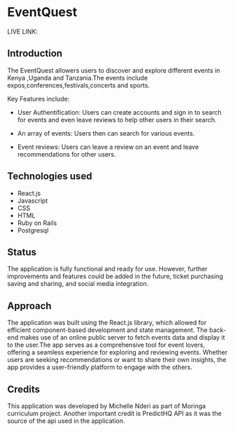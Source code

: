 # EventQuest

LIVE LINK:

## Introduction
The EventQuest allowers users to discover and explore different events in Kenya ,Uganda and Tanzania.The events include expos,conferences,festivals,concerts and sports.

Key Features include:
* User Authentification: Users can create accounts and sign in to search for   events and even leave reviews to help other users in their search.

* An array of events: Users then can search for various events.

* Event reviews: Users can leave a review on an event and leave recommendations for other users.

## Technologies used

* React.js
* Javascript
* CSS
* HTML
* Ruby on Rails
* Postgresql

## Status
   The application is fully functional and ready for use. However, further improvements and features could be added in the future, ticket purchasing saving and sharing, and social media integration.

## Approach
   The application was built using the React.js library, which allowed for efficient component-based development and state management. The back-end makes use of an online public server to fetch events data and display it to the user.The app serves as a comprehensive tool for event lovers, offering a seamless experience for exploring and reviewing events. Whether users are seeking recommendations or want to share their own insights, the app provides a user-friendly platform to engage with the others.

## Credits
   This application was developed by Michelle Nderi as part of Moringa curriculum project. Another important credit is PredictHQ API as it was the source of the api used in the application.


